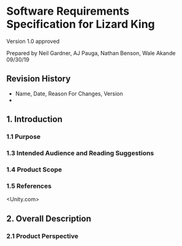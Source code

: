 # Software Requirements Specification for Lizard King

Version 1.0 approved

Prepared by Neil Gardner, AJ Pauga, Nathan Benson, Wale Akande
09/30/19

## Revision History

- Name, Date, Reason For Changes, Version
-

## 1. Introduction

### 1.1 Purpose

<To make a game called Lizard King that is really fun. You begin as a lizard and
you try to become the king.>

### 1.3 Intended Audience and Reading Suggestions

<The audience is for those interested in playing awesome video games.>

### 1.4 Product Scope

<UWe want this game to bring happiness and joy to those who play it.>

### 1.5 References

<Unity.com>

## 2. Overall Description

### 2.1 Product Perspective

<We will build this software on the Unity platform.>


